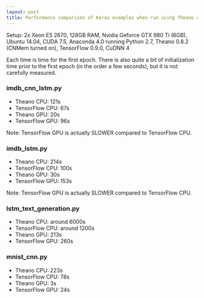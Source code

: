 ```yaml
---
layout: post
title: Performance comparison of Keras examples when run using Theano and TensorFlow
---
```


Setup: 2x Xeon E5 2670, 128GB RAM, Nvidia Geforce GTX 980 Ti (6GB), Ubuntu 14.04, CUDA 7.5, Anaconda 4.0 running Python 2.7, Theano 0.8.2 (CNMem turned on), TensorFlow 0.9.0, CuDNN 4

Each time is time for the first epoch. There is also quite a bit of
initialization time prior to the first epoch (in the order a few
seconds), but it is not carefully measured.

### imdb_cnn_lstm.py
* Theano CPU: 121s
* TensorFlow CPU: 67s
* Theano GPU: 20s
* TensorFlow GPU: 96s

Note: TensorFlow GPU is actually SLOWER compared to TensorFlow CPU.

### imdb_lstm.py

* Theano CPU: 214s
* TensorFlow CPU: 100s
* Theano GPU: 30s
* TensorFlow GPU: 153s

Note: TensorFlow GPU is actually SLOWER compared to TensorFlow CPU.

### lstm_text_generation.py

* Theano CPU: around 6000s
* TensorFlow CPU: around 1200s
* Theano GPU: 213s
* TensorFlow GPU: 260s

### mnist_cnn.py

* Theano CPU: 223s
* TensorFlow CPU: 78s
* Theano GPU: 3s
* TensorFlow GPU: 24s
